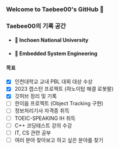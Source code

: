 ### Welcome to Taebee00's GitHub 👋

### Taebee00의 기록 공간

- #### 🔭 Inchoen National University
- #### 🌱 Embedded System Engineering

#### 목표
- [X] 인천대학교 교내 PBL 대회 대상 수상
- [X] 2023 캡스턴 프로젝트 (하노이탑 해결 로봇팔)
- [X] 깃허브 정리 및 기록
- [ ] 한이음 프로젝트 (Object Tracking 구현)
- [ ] 정보처리기사 자격증 취득
- [ ] TOEIC-SPEAKING IH 취득
- [ ] C++ 코딩테스트 강의 수강
- [ ] IT, CS 관련 공부
- [ ] 여러 분야 찾아보고 하고 싶은 분야를 찾기
